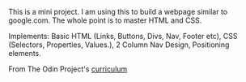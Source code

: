 This is a mini project. I am using this to build a webpage similar to google.com.
The whole point is to master HTML and CSS.

Implements: Basic HTML (Links, Buttons, Divs, Nav, Footer etc), 
CSS (Selectors, Properties, Values.), 2 Column Nav Design, Positioning elements.


From The Odin Project's [curriculum](http://www.theodinproject.com/courses/web-development-101/lessons/html-css)